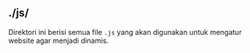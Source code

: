 ## ./js/

Direktori ini berisi semua file `.js` yang akan digunakan untuk mengatur website agar menjadi dinamis.
